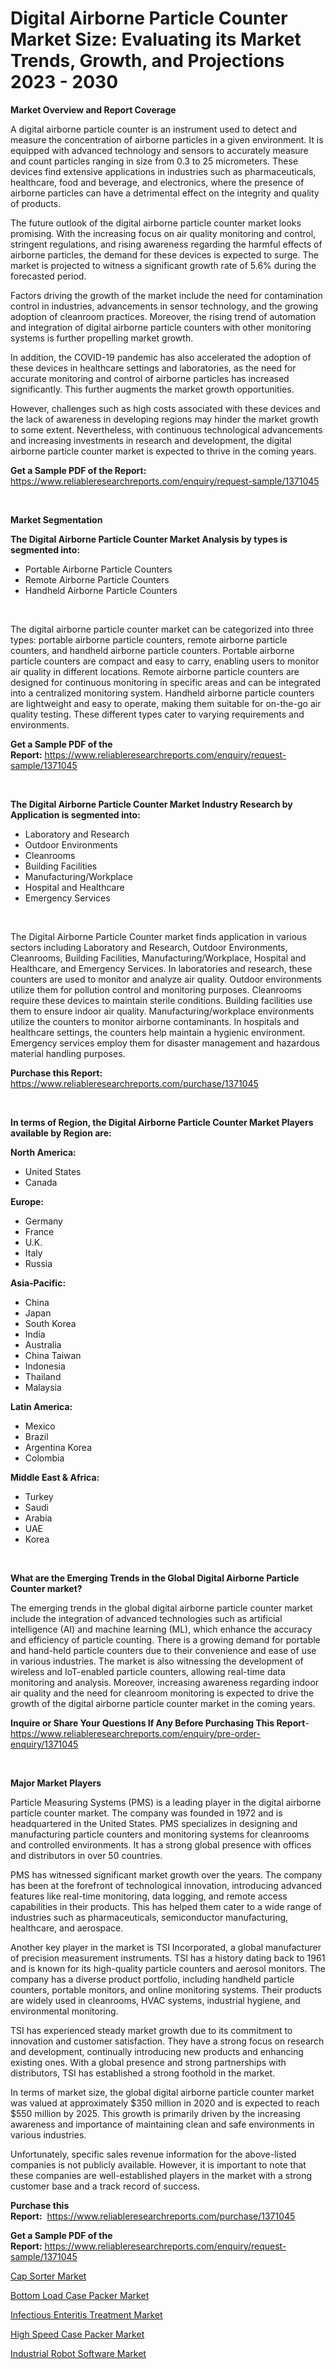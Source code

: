 <p><h1>Digital Airborne Particle Counter Market Size: Evaluating its Market Trends, Growth, and Projections 2023 - 2030</h1></p><p><strong>Market Overview and Report Coverage</strong></p>
<p><p>A digital airborne particle counter is an instrument used to detect and measure the concentration of airborne particles in a given environment. It is equipped with advanced technology and sensors to accurately measure and count particles ranging in size from 0.3 to 25 micrometers. These devices find extensive applications in industries such as pharmaceuticals, healthcare, food and beverage, and electronics, where the presence of airborne particles can have a detrimental effect on the integrity and quality of products.</p><p>The future outlook of the digital airborne particle counter market looks promising. With the increasing focus on air quality monitoring and control, stringent regulations, and rising awareness regarding the harmful effects of airborne particles, the demand for these devices is expected to surge. The market is projected to witness a significant growth rate of 5.6% during the forecasted period.</p><p>Factors driving the growth of the market include the need for contamination control in industries, advancements in sensor technology, and the growing adoption of cleanroom practices. Moreover, the rising trend of automation and integration of digital airborne particle counters with other monitoring systems is further propelling market growth.</p><p>In addition, the COVID-19 pandemic has also accelerated the adoption of these devices in healthcare settings and laboratories, as the need for accurate monitoring and control of airborne particles has increased significantly. This further augments the market growth opportunities.</p><p>However, challenges such as high costs associated with these devices and the lack of awareness in developing regions may hinder the market growth to some extent. Nevertheless, with continuous technological advancements and increasing investments in research and development, the digital airborne particle counter market is expected to thrive in the coming years.</p></p>
<p><strong>Get a Sample PDF of the Report:</strong> <a href="https://www.reliableresearchreports.com/enquiry/request-sample/1371045">https://www.reliableresearchreports.com/enquiry/request-sample/1371045</a></p>
<p>&nbsp;</p>
<p><strong>Market Segmentation</strong></p>
<p><strong>The Digital Airborne Particle Counter Market Analysis by types is segmented into:</strong></p>
<p><ul><li>Portable Airborne Particle Counters</li><li>Remote Airborne Particle Counters</li><li>Handheld Airborne Particle Counters</li></ul></p>
<p>&nbsp;</p>
<p><p>The digital airborne particle counter market can be categorized into three types: portable airborne particle counters, remote airborne particle counters, and handheld airborne particle counters. Portable airborne particle counters are compact and easy to carry, enabling users to monitor air quality in different locations. Remote airborne particle counters are designed for continuous monitoring in specific areas and can be integrated into a centralized monitoring system. Handheld airborne particle counters are lightweight and easy to operate, making them suitable for on-the-go air quality testing. These different types cater to varying requirements and environments.</p></p>
<p><strong>Get a Sample PDF of the Report:</strong>&nbsp;<a href="https://www.reliableresearchreports.com/enquiry/request-sample/1371045">https://www.reliableresearchreports.com/enquiry/request-sample/1371045</a></p>
<p>&nbsp;</p>
<p><strong>The Digital Airborne Particle Counter Market Industry Research by Application is segmented into:</strong></p>
<p><ul><li>Laboratory and Research</li><li>Outdoor Environments</li><li>Cleanrooms</li><li>Building Facilities</li><li>Manufacturing/Workplace</li><li>Hospital and Healthcare</li><li>Emergency Services</li></ul></p>
<p>&nbsp;</p>
<p><p>The Digital Airborne Particle Counter market finds application in various sectors including Laboratory and Research, Outdoor Environments, Cleanrooms, Building Facilities, Manufacturing/Workplace, Hospital and Healthcare, and Emergency Services. In laboratories and research, these counters are used to monitor and analyze air quality. Outdoor environments utilize them for pollution control and monitoring purposes. Cleanrooms require these devices to maintain sterile conditions. Building facilities use them to ensure indoor air quality. Manufacturing/workplace environments utilize the counters to monitor airborne contaminants. In hospitals and healthcare settings, the counters help maintain a hygienic environment. Emergency services employ them for disaster management and hazardous material handling purposes.</p></p>
<p><strong>Purchase this Report:</strong>&nbsp; <a href="https://www.reliableresearchreports.com/purchase/1371045">https://www.reliableresearchreports.com/purchase/1371045</a></p>
<p>&nbsp;</p>
<p><strong>In terms of Region, the Digital Airborne Particle Counter Market Players available by Region are:</strong></p>
<p>
    <p> <strong> North America: </strong>
        <ul>
            <li>United States</li>
            <li>Canada</li>
        </ul>
        </p> 
    <p> <strong> Europe: </strong>
        <ul>
            <li>Germany</li>
            <li>France</li>
            <li>U.K.</li>
            <li>Italy</li>
            <li>Russia</li>
        </ul>
        </p> 
    <p> <strong> Asia-Pacific: </strong>
        <ul>
            <li>China</li>
            <li>Japan</li>
            <li>South Korea</li>
            <li>India</li>
            <li>Australia</li>
            <li>China Taiwan</li>
            <li>Indonesia</li>
            <li>Thailand</li>
            <li>Malaysia</li>
        </ul>
        </p> 
    <p> <strong> Latin America: </strong>
        <ul>
            <li>Mexico</li>
            <li>Brazil</li>
            <li>Argentina Korea</li>
            <li>Colombia</li>
        </ul>
        </p> 
    <p> <strong> Middle East & Africa: </strong>
        <ul>
            <li>Turkey</li>
            <li>Saudi</li>
            <li>Arabia</li>
            <li>UAE</li>
            <li>Korea</li>
        </ul>
    </p>
    </p>
<p>&nbsp;</p>
<p><strong>What are the Emerging Trends in the Global Digital Airborne Particle Counter market?</strong></p>
<p><p>The emerging trends in the global digital airborne particle counter market include the integration of advanced technologies such as artificial intelligence (AI) and machine learning (ML), which enhance the accuracy and efficiency of particle counting. There is a growing demand for portable and hand-held particle counters due to their convenience and ease of use in various industries. The market is also witnessing the development of wireless and IoT-enabled particle counters, allowing real-time data monitoring and analysis. Moreover, increasing awareness regarding indoor air quality and the need for cleanroom monitoring is expected to drive the growth of the digital airborne particle counter market in the coming years.</p></p>
<p><strong>Inquire or Share Your Questions If Any Before Purchasing This Report</strong>- <a href="https://www.reliableresearchreports.com/enquiry/pre-order-enquiry/1371045">https://www.reliableresearchreports.com/enquiry/pre-order-enquiry/1371045</a></p>
<p>&nbsp;</p>
<p><strong>Major Market Players</strong></p>
<p><p>Particle Measuring Systems (PMS) is a leading player in the digital airborne particle counter market. The company was founded in 1972 and is headquartered in the United States. PMS specializes in designing and manufacturing particle counters and monitoring systems for cleanrooms and controlled environments. It has a strong global presence with offices and distributors in over 50 countries.</p><p>PMS has witnessed significant market growth over the years. The company has been at the forefront of technological innovation, introducing advanced features like real-time monitoring, data logging, and remote access capabilities in their products. This has helped them cater to a wide range of industries such as pharmaceuticals, semiconductor manufacturing, healthcare, and aerospace.</p><p>Another key player in the market is TSI Incorporated, a global manufacturer of precision measurement instruments. TSI has a history dating back to 1961 and is known for its high-quality particle counters and aerosol monitors. The company has a diverse product portfolio, including handheld particle counters, portable monitors, and online monitoring systems. Their products are widely used in cleanrooms, HVAC systems, industrial hygiene, and environmental monitoring.</p><p>TSI has experienced steady market growth due to its commitment to innovation and customer satisfaction. They have a strong focus on research and development, continually introducing new products and enhancing existing ones. With a global presence and strong partnerships with distributors, TSI has established a strong foothold in the market.</p><p>In terms of market size, the global digital airborne particle counter market was valued at approximately $350 million in 2020 and is expected to reach $550 million by 2025. This growth is primarily driven by the increasing awareness and importance of maintaining clean and safe environments in various industries.</p><p>Unfortunately, specific sales revenue information for the above-listed companies is not publicly available. However, it is important to note that these companies are well-established players in the market with a strong customer base and a track record of success.</p></p>
<p><strong>Purchase this Report:</strong>&nbsp;&nbsp;<a href="https://www.reliableresearchreports.com/purchase/1371045">https://www.reliableresearchreports.com/purchase/1371045</a></p>
<p></p>
<p><strong>Get a Sample PDF of the Report:</strong>&nbsp;<a href="https://www.reliableresearchreports.com/enquiry/request-sample/1371045">https://www.reliableresearchreports.com/enquiry/request-sample/1371045</a></p>
<p><p><a href="https://www.linkedin.com/pulse/decoding-cap-sorter-market-deep-dive-latest-trends-segmentation-c54xc/">Cap Sorter Market</a></p><p><a href="https://www.linkedin.com/pulse/decoding-bottom-load-case-packer-market-deep-dive-latest-zopic/">Bottom Load Case Packer Market</a></p><p><a href="https://medium.com/@primeyash92/infectious-enteritis-treatment-market-size-cagr-trends-2024-2030-e9bc755a7fab">Infectious Enteritis Treatment Market</a></p><p><a href="https://www.linkedin.com/pulse/high-speed-case-packer-market-research-report-unlocks-3ti7c/">High Speed Case Packer Market</a></p><p><a href="https://medium.com/@shubham99912151/industrial-robot-software-market-size-cagr-trends-2024-2030-a659286906df">Industrial Robot Software Market</a></p></p>